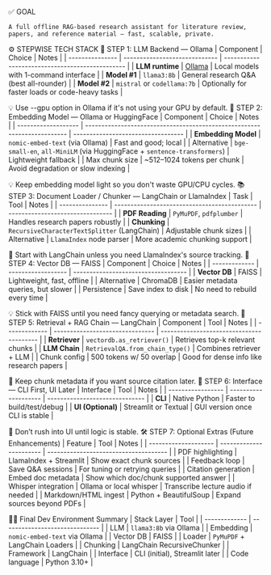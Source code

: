 ✅ GOAL

    A full offline RAG-based research assistant for literature review, papers, and reference material — fast, scalable, private.

⚙️ STEPWISE TECH STACK
🧱 STEP 1: LLM Backend — Ollama
| Component       | Choice                        | Notes                                           |
| --------------- | ----------------------------- | ----------------------------------------------- |
| **LLM runtime** | [Ollama](https://ollama.com/) | Local models with 1-command interface           |
| **Model #1**    | `llama3:8b`                   | General research Q\&A (best all-rounder)        |
| **Model #2**    | `mistral` or `codellama:7b`   | Optionally for faster loads or code-heavy tasks |


💡 Use --gpu option in Ollama if it's not using your GPU by default.
🧠 STEP 2: Embedding Model — Ollama or HuggingFace
| Component           | Choice                                                                   | Notes                              |
| ------------------- | ------------------------------------------------------------------------ | ---------------------------------- |
| **Embedding Model** | `nomic-embed-text` (via Ollama)                                          | Fast and good; local               |
| Alternative         | `bge-small-en`, `all-MiniLM` (via HuggingFace + `sentence-transformers`) | Lightweight fallback               |
| Max chunk size      | \~512–1024 tokens per chunk                                              | Avoid degradation or slow indexing |


💡 Keep embedding model light so you don't waste GPU/CPU cycles.
📚 STEP 3: Document Loader / Chunker — LangChain or LlamaIndex
| Task            | Tool                                         | Notes                            |
| --------------- | -------------------------------------------- | -------------------------------- |
| **PDF Reading** | `PyMuPDF`, `pdfplumber`                      | Handles research papers robustly |
| **Chunking**    | `RecursiveCharacterTextSplitter` (LangChain) | Adjustable chunk sizes           |
| Alternative     | `LlamaIndex` node parser                     | More academic chunking support   |


📌 Start with LangChain unless you need LlamaIndex's source tracking.
🧊 STEP 4: Vector DB — FAISS
| Component     | Choice             | Notes                               |
| ------------- | ------------------ | ----------------------------------- |
| **Vector DB** | FAISS              | Lightweight, fast, offline          |
| Alternative   | ChromaDB           | Easier metadata queries, but slower |
| Persistence   | Save index to disk | No need to rebuild every time       |


💡 Stick with FAISS until you need fancy querying or metadata search.
🧾 STEP 5: Retrieval + RAG Chain — LangChain
| Component     | Tool                            | Notes                                    |
| ------------- | ------------------------------- | ---------------------------------------- |
| **Retriever** | `vectordb.as_retriever()`       | Retrieves top-k relevant chunks          |
| **LLM Chain** | `RetrievalQA.from_chain_type()` | Combines retriever + LLM                 |
| Chunk config  | 500 tokens w/ 50 overlap        | Good for dense info like research papers |


📌 Keep chunk metadata if you want source citation later.
🧪 STEP 6: Interface — CLI First, UI Later
| Interface         | Tool                 | Notes                          |
| ----------------- | -------------------- | ------------------------------ |
| **CLI**           | Native Python        | Faster to build/test/debug     |
| **UI (Optional)** | Streamlit or Textual | GUI version once CLI is stable |


🧼 Don’t rush into UI until logic is stable.
🛠️ STEP 7: Optional Extras (Future Enhancements)
| Feature              | Tool                    | Notes                                 |
| -------------------- | ----------------------- | ------------------------------------- |
| PDF highlighting     | LlamaIndex + Streamlit  | Show exact chunk sources              |
| Feedback loop        | Save Q\&A sessions      | For tuning or retrying queries        |
| Citation generation  | Embed doc metadata      | Show which doc/chunk supported answer |
| Whisper integration  | Ollama or local whisper | Transcribe lecture audio if needed    |
| Markdown/HTML ingest | Python + BeautifulSoup  | Expand sources beyond PDFs            |

🧑‍💻 Final Dev Environment Summary
| Stack Layer   | Tool                           |
| ------------- | ------------------------------ |
| LLM           | `llama3:8b` via Ollama         |
| Embedding     | `nomic-embed-text` via Ollama  |
| Vector DB     | FAISS                          |
| Loader        | `PyMuPDF` + LangChain Loaders  |
| Chunking      | LangChain RecursiveChunker     |
| Framework     | LangChain                      |
| Interface     | CLI (initial), Streamlit later |
| Code language | Python 3.10+                   |
